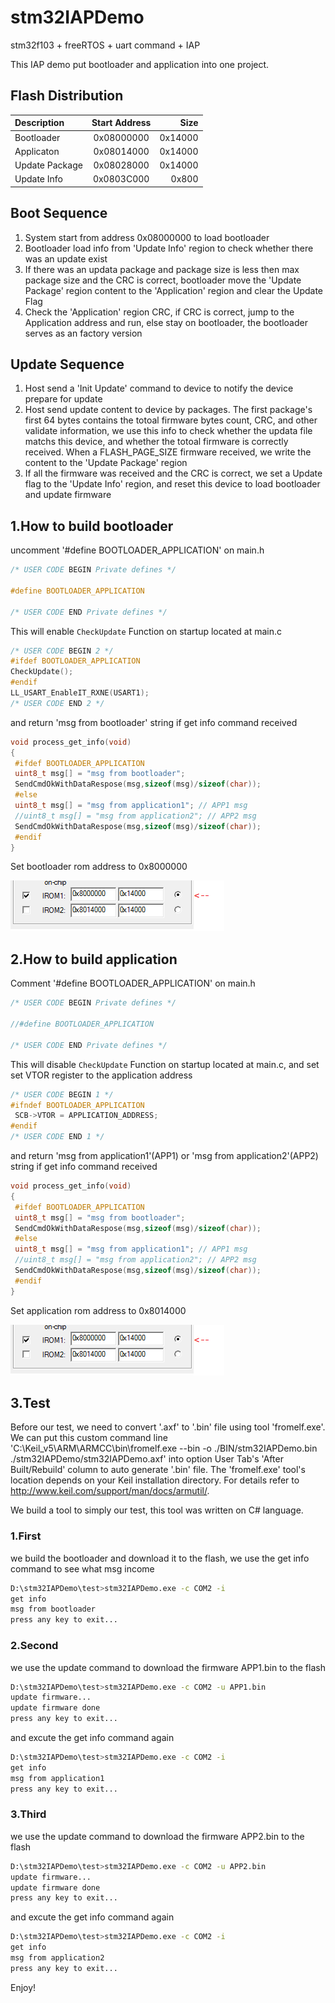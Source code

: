 # stm32IAPDemo

stm32f103 + freeRTOS + uart command + IAP

This IAP demo put bootloader and application into one project.

## Flash Distribution

| Description   | Start Address| Size         |
| :-------------| :----------: | -----------: |
| Bootloader    | 0x08000000   | 0x14000      |
| Applicaton    | 0x08014000   | 0x14000      |
| Update Package| 0x08028000   | 0x14000      |
| Update Info   | 0x0803C000   | 0x800        |

## Boot Sequence

1. System start from address 0x08000000 to load bootloader
2. Bootloader load info from 'Update Info' region to check whether there was an update exist
3. If there was an updata package and package size is less then max package size and the CRC is correct, bootloader move the 'Update Package' region content to the 'Application' region and clear the Update Flag
4. Check the 'Application' region CRC, if CRC is correct, jump to the Application address and run, else stay on bootloader, the bootloader serves as an factory version

## Update Sequence

1. Host send a 'Init Update' command to device to notify the device prepare for update
2. Host send update content to device by packages. The first package's first 64 bytes contains the totoal firmware bytes count, CRC, and other validate information, we use this info to check whether the updata file matchs this device, and whether the totoal firmware is correctly received. When a FLASH_PAGE_SIZE firmware received, we write the content to the 'Update Package' region
3. If all the firmware was received and the CRC is correct, we set a Update flag to the 'Update Info' region, and reset this device to load bootloader and update firmware

## 1.How to build bootloader

uncomment '#define BOOTLOADER_APPLICATION' on main.h

```C
/* USER CODE BEGIN Private defines */

#define BOOTLOADER_APPLICATION

/* USER CODE END Private defines */
```

This will enable ```CheckUpdate``` Function on startup located at main.c

 ```C
/* USER CODE BEGIN 2 */
#ifdef BOOTLOADER_APPLICATION
CheckUpdate();
#endif
LL_USART_EnableIT_RXNE(USART1);
/* USER CODE END 2 */

 ```

and return 'msg from bootloader' string if get info command received

```C
void process_get_info(void)
{
 #ifdef BOOTLOADER_APPLICATION
 uint8_t msg[] = "msg from bootloader";
 SendCmdOkWithDataRespose(msg,sizeof(msg)/sizeof(char));
 #else
 uint8_t msg[] = "msg from application1"; // APP1 msg
 //uint8_t msg[] = "msg from application2"; // APP2 msg
 SendCmdOkWithDataRespose(msg,sizeof(msg)/sizeof(char));
 #endif
}
```

 Set bootloader rom address to 0x8000000

![alt text](https://github.com/zachary-chi/stm32IAPDemo/blob/master/test/set%20bootloader%20rom%20address.png?raw=true)

## 2.How to build application

Comment '#define BOOTLOADER_APPLICATION' on main.h

```C
/* USER CODE BEGIN Private defines */

//#define BOOTLOADER_APPLICATION

/* USER CODE END Private defines */
```

This will disable ```CheckUpdate``` Function on startup located at main.c, and set set VTOR register to the application address

```C
/* USER CODE BEGIN 1 */
#ifndef BOOTLOADER_APPLICATION
 SCB->VTOR = APPLICATION_ADDRESS;
#endif
/* USER CODE END 1 */
```

and return 'msg from application1'(APP1) or 'msg from application2'(APP2)  string if get info command received

```C
void process_get_info(void)
{
 #ifdef BOOTLOADER_APPLICATION
 uint8_t msg[] = "msg from bootloader";
 SendCmdOkWithDataRespose(msg,sizeof(msg)/sizeof(char));
 #else
 uint8_t msg[] = "msg from application1"; // APP1 msg
 //uint8_t msg[] = "msg from application2"; // APP2 msg
 SendCmdOkWithDataRespose(msg,sizeof(msg)/sizeof(char));
 #endif
}
```

 Set application rom address to 0x8014000

![alt text](https://github.com/zachary-chi/stm32IAPDemo/blob/master/test/set%20bootloader%20rom%20address.png?raw=true)

## 3.Test

Before our test, we need to convert '.axf' to '.bin' file using tool 'fromelf.exe'. We can put this custom command line 'C:\Keil_v5\ARM\ARMCC\bin\fromelf.exe --bin -o ./BIN/stm32IAPDemo.bin ./stm32IAPDemo/stm32IAPDemo.axf' into option User Tab's 'After Built/Rebuild' column to auto generate '.bin' file. The 'fromelf.exe' tool's location depends on your Keil installation directory. For details refer to <http://www.keil.com/support/man/docs/armutil/>.

We build a tool to simply our test, this tool was written on C# language.

### 1.First

we build the bootloader and download it to the flash, we use the get info command to see what msg income

```BASH
D:\stm32IAPDemo\test>stm32IAPDemo.exe -c COM2 -i
get info
msg from bootloader
press any key to exit...
```

### 2.Second

we use the update command to download the firmware APP1.bin to the flash

```BASH
D:\stm32IAPDemo\test>stm32IAPDemo.exe -c COM2 -u APP1.bin
update firmware...
update firmware done
press any key to exit...
```

 and excute the get info command again

```BASH
D:\stm32IAPDemo\test>stm32IAPDemo.exe -c COM2 -i
get info
msg from application1
press any key to exit...
```

### 3.Third

we use the update command to download the firmware APP2.bin to the flash

```BASH
D:\stm32IAPDemo\test>stm32IAPDemo.exe -c COM2 -u APP2.bin
update firmware...
update firmware done
press any key to exit...
```

 and excute the get info command again

```BASH
D:\stm32IAPDemo\test>stm32IAPDemo.exe -c COM2 -i
get info
msg from application2
press any key to exit...
```

Enjoy!
